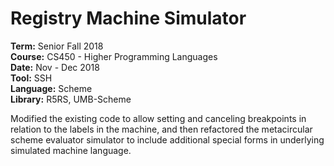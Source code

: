 # Registry Machine Simulator

**Term:** Senior Fall 2018  
**Course:** CS450 - Higher Programming Languages  
**Date:** Nov - Dec 2018  
**Tool:** SSH  
**Language:** Scheme  
**Library:** R5RS, UMB-Scheme

Modified the existing code to allow setting and canceling breakpoints in
relation to the labels in the machine, and then refactored the metacircular
scheme evaluator simulator to include additional special forms in underlying
simulated machine language.
